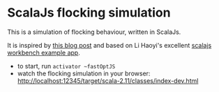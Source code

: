 ScalaJs flocking simulation
==============

This is a simulation of flocking behaviour, written in ScalaJs.

It is inspired by [this blog post](http://harry.me/blog/2011/02/17/neat-algorithms-flocking/) and based on Li Haoyi's excellent [scalajs workbench example app](https://github.com/lihaoyi/workbench-example-app).

+ to start, run `activator ~fastOptJS`
+ watch the flocking simulation in your browser: [http://localhost:12345/target/scala-2.11/classes/index-dev.html](http://localhost:12345/target/scala-2.11/classes/index-dev.html)
